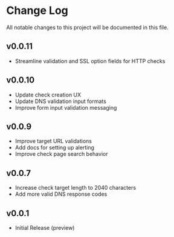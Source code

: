 # Change Log

All notable changes to this project will be documented in this file.

## v0.0.11

- Streamline validation and SSL option fields for HTTP checks

## v0.0.10

- Update check creation UX
- Update DNS validation input formats
- Improve form input validation messaging

## v0.0.9

- Improve target URL validations
- Add docs for setting up alerting
- Improve check page search behavior

## v0.0.7

- Increase check target length to 2040 characters
- Add more valid DNS response codes

## v0.0.1

- Initial Release (preview)

